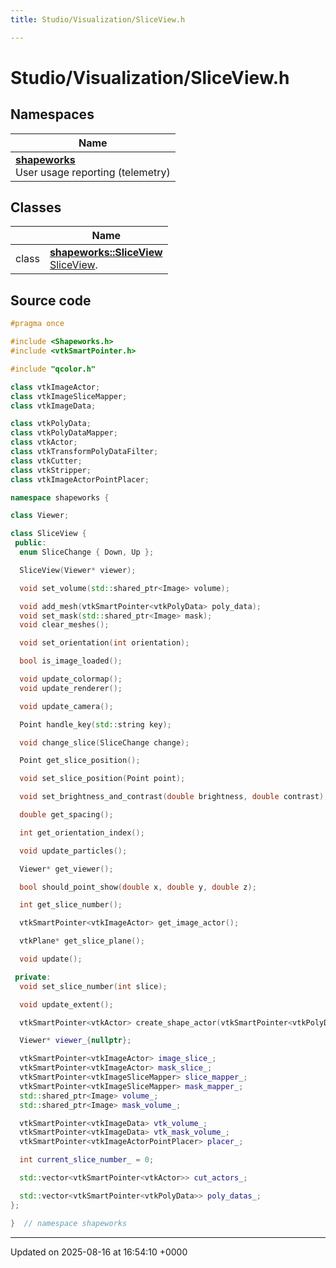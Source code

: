 ```yaml
---
title: Studio/Visualization/SliceView.h

---
```


# Studio/Visualization/SliceView.h



## Namespaces

| Name           |
| -------------- |
| **[shapeworks](../Namespaces/namespaceshapeworks.md)** <br>User usage reporting (telemetry)  |

## Classes

|                | Name           |
| -------------- | -------------- |
| class | **[shapeworks::SliceView](../Classes/classshapeworks_1_1SliceView.md)** <br>[SliceView]().  |




## Source code

```cpp
#pragma once

#include <Shapeworks.h>
#include <vtkSmartPointer.h>

#include "qcolor.h"

class vtkImageActor;
class vtkImageSliceMapper;
class vtkImageData;

class vtkPolyData;
class vtkPolyDataMapper;
class vtkActor;
class vtkTransformPolyDataFilter;
class vtkCutter;
class vtkStripper;
class vtkImageActorPointPlacer;

namespace shapeworks {

class Viewer;

class SliceView {
 public:
  enum SliceChange { Down, Up };

  SliceView(Viewer* viewer);

  void set_volume(std::shared_ptr<Image> volume);

  void add_mesh(vtkSmartPointer<vtkPolyData> poly_data);
  void set_mask(std::shared_ptr<Image> mask);
  void clear_meshes();

  void set_orientation(int orientation);

  bool is_image_loaded();

  void update_colormap();
  void update_renderer();

  void update_camera();

  Point handle_key(std::string key);

  void change_slice(SliceChange change);

  Point get_slice_position();

  void set_slice_position(Point point);

  void set_brightness_and_contrast(double brightness, double contrast);

  double get_spacing();

  int get_orientation_index();

  void update_particles();

  Viewer* get_viewer();

  bool should_point_show(double x, double y, double z);

  int get_slice_number();

  vtkSmartPointer<vtkImageActor> get_image_actor();

  vtkPlane* get_slice_plane();

  void update();

 private:
  void set_slice_number(int slice);

  void update_extent();

  vtkSmartPointer<vtkActor> create_shape_actor(vtkSmartPointer<vtkPolyData> poly_data, QColor color);

  Viewer* viewer_{nullptr};

  vtkSmartPointer<vtkImageActor> image_slice_;
  vtkSmartPointer<vtkImageActor> mask_slice_;
  vtkSmartPointer<vtkImageSliceMapper> slice_mapper_;
  vtkSmartPointer<vtkImageSliceMapper> mask_mapper_;
  std::shared_ptr<Image> volume_;
  std::shared_ptr<Image> mask_volume_;

  vtkSmartPointer<vtkImageData> vtk_volume_;
  vtkSmartPointer<vtkImageData> vtk_mask_volume_;
  vtkSmartPointer<vtkImageActorPointPlacer> placer_;

  int current_slice_number_ = 0;

  std::vector<vtkSmartPointer<vtkActor>> cut_actors_;

  std::vector<vtkSmartPointer<vtkPolyData>> poly_datas_;
};

}  // namespace shapeworks
```


-------------------------------

Updated on 2025-08-16 at 16:54:10 +0000
